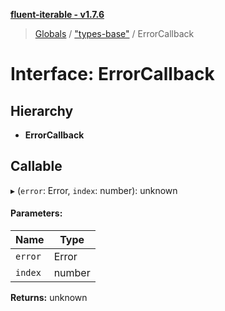 **[fluent-iterable - v1.7.6](../README.md)**

> [Globals](../README.md) / ["types-base"](../modules/_types_base_.md) / ErrorCallback

# Interface: ErrorCallback

## Hierarchy

* **ErrorCallback**

## Callable

▸ (`error`: Error, `index`: number): unknown

#### Parameters:

Name | Type |
------ | ------ |
`error` | Error |
`index` | number |

**Returns:** unknown
